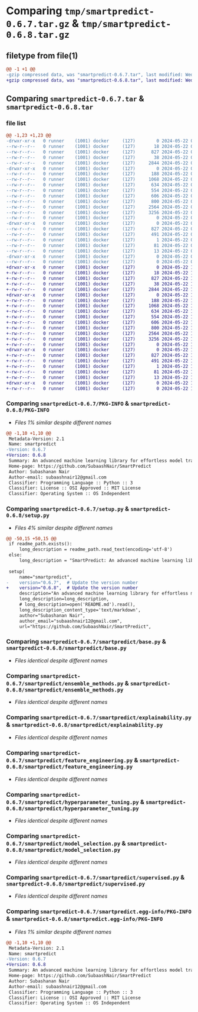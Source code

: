 # Comparing `tmp/smartpredict-0.6.7.tar.gz` & `tmp/smartpredict-0.6.8.tar.gz`

## filetype from file(1)

```diff
@@ -1 +1 @@
-gzip compressed data, was "smartpredict-0.6.7.tar", last modified: Wed May 22 05:52:19 2024, max compression
+gzip compressed data, was "smartpredict-0.6.8.tar", last modified: Wed May 22 12:26:39 2024, max compression
```

## Comparing `smartpredict-0.6.7.tar` & `smartpredict-0.6.8.tar`

### file list

```diff
@@ -1,23 +1,23 @@
-drwxr-xr-x   0 runner    (1001) docker     (127)        0 2024-05-22 05:52:19.684328 smartpredict-0.6.7/
--rw-r--r--   0 runner    (1001) docker     (127)       18 2024-05-22 05:52:16.000000 smartpredict-0.6.7/MANIFEST.in
--rw-r--r--   0 runner    (1001) docker     (127)      827 2024-05-22 05:52:19.684328 smartpredict-0.6.7/PKG-INFO
--rw-r--r--   0 runner    (1001) docker     (127)       38 2024-05-22 05:52:19.684328 smartpredict-0.6.7/setup.cfg
--rw-r--r--   0 runner    (1001) docker     (127)     2844 2024-05-22 05:52:16.000000 smartpredict-0.6.7/setup.py
-drwxr-xr-x   0 runner    (1001) docker     (127)        0 2024-05-22 05:52:19.684328 smartpredict-0.6.7/smartpredict/
--rw-r--r--   0 runner    (1001) docker     (127)      188 2024-05-22 05:52:16.000000 smartpredict-0.6.7/smartpredict/__init__.py
--rw-r--r--   0 runner    (1001) docker     (127)     1068 2024-05-22 05:52:16.000000 smartpredict-0.6.7/smartpredict/base.py
--rw-r--r--   0 runner    (1001) docker     (127)      634 2024-05-22 05:52:16.000000 smartpredict-0.6.7/smartpredict/ensemble_methods.py
--rw-r--r--   0 runner    (1001) docker     (127)      554 2024-05-22 05:52:16.000000 smartpredict-0.6.7/smartpredict/explainability.py
--rw-r--r--   0 runner    (1001) docker     (127)      606 2024-05-22 05:52:16.000000 smartpredict-0.6.7/smartpredict/feature_engineering.py
--rw-r--r--   0 runner    (1001) docker     (127)      800 2024-05-22 05:52:16.000000 smartpredict-0.6.7/smartpredict/hyperparameter_tuning.py
--rw-r--r--   0 runner    (1001) docker     (127)     2564 2024-05-22 05:52:16.000000 smartpredict-0.6.7/smartpredict/model_selection.py
--rw-r--r--   0 runner    (1001) docker     (127)     3256 2024-05-22 05:52:16.000000 smartpredict-0.6.7/smartpredict/supervised.py
--rw-r--r--   0 runner    (1001) docker     (127)        0 2024-05-22 05:52:16.000000 smartpredict-0.6.7/smartpredict/utils.py
-drwxr-xr-x   0 runner    (1001) docker     (127)        0 2024-05-22 05:52:19.684328 smartpredict-0.6.7/smartpredict.egg-info/
--rw-r--r--   0 runner    (1001) docker     (127)      827 2024-05-22 05:52:19.000000 smartpredict-0.6.7/smartpredict.egg-info/PKG-INFO
--rw-r--r--   0 runner    (1001) docker     (127)      491 2024-05-22 05:52:19.000000 smartpredict-0.6.7/smartpredict.egg-info/SOURCES.txt
--rw-r--r--   0 runner    (1001) docker     (127)        1 2024-05-22 05:52:19.000000 smartpredict-0.6.7/smartpredict.egg-info/dependency_links.txt
--rw-r--r--   0 runner    (1001) docker     (127)       81 2024-05-22 05:52:19.000000 smartpredict-0.6.7/smartpredict.egg-info/requires.txt
--rw-r--r--   0 runner    (1001) docker     (127)       13 2024-05-22 05:52:19.000000 smartpredict-0.6.7/smartpredict.egg-info/top_level.txt
-drwxr-xr-x   0 runner    (1001) docker     (127)        0 2024-05-22 05:52:19.684328 smartpredict-0.6.7/tests/
--rw-r--r--   0 runner    (1001) docker     (127)        0 2024-05-22 05:52:16.000000 smartpredict-0.6.7/tests/test_smartpredict.py
+drwxr-xr-x   0 runner    (1001) docker     (127)        0 2024-05-22 12:26:39.753335 smartpredict-0.6.8/
+-rw-r--r--   0 runner    (1001) docker     (127)       18 2024-05-22 12:26:35.000000 smartpredict-0.6.8/MANIFEST.in
+-rw-r--r--   0 runner    (1001) docker     (127)      827 2024-05-22 12:26:39.753335 smartpredict-0.6.8/PKG-INFO
+-rw-r--r--   0 runner    (1001) docker     (127)       38 2024-05-22 12:26:39.753335 smartpredict-0.6.8/setup.cfg
+-rw-r--r--   0 runner    (1001) docker     (127)     2844 2024-05-22 12:26:35.000000 smartpredict-0.6.8/setup.py
+drwxr-xr-x   0 runner    (1001) docker     (127)        0 2024-05-22 12:26:39.753335 smartpredict-0.6.8/smartpredict/
+-rw-r--r--   0 runner    (1001) docker     (127)      188 2024-05-22 12:26:35.000000 smartpredict-0.6.8/smartpredict/__init__.py
+-rw-r--r--   0 runner    (1001) docker     (127)     1068 2024-05-22 12:26:35.000000 smartpredict-0.6.8/smartpredict/base.py
+-rw-r--r--   0 runner    (1001) docker     (127)      634 2024-05-22 12:26:35.000000 smartpredict-0.6.8/smartpredict/ensemble_methods.py
+-rw-r--r--   0 runner    (1001) docker     (127)      554 2024-05-22 12:26:35.000000 smartpredict-0.6.8/smartpredict/explainability.py
+-rw-r--r--   0 runner    (1001) docker     (127)      606 2024-05-22 12:26:35.000000 smartpredict-0.6.8/smartpredict/feature_engineering.py
+-rw-r--r--   0 runner    (1001) docker     (127)      800 2024-05-22 12:26:35.000000 smartpredict-0.6.8/smartpredict/hyperparameter_tuning.py
+-rw-r--r--   0 runner    (1001) docker     (127)     2564 2024-05-22 12:26:35.000000 smartpredict-0.6.8/smartpredict/model_selection.py
+-rw-r--r--   0 runner    (1001) docker     (127)     3256 2024-05-22 12:26:35.000000 smartpredict-0.6.8/smartpredict/supervised.py
+-rw-r--r--   0 runner    (1001) docker     (127)        0 2024-05-22 12:26:35.000000 smartpredict-0.6.8/smartpredict/utils.py
+drwxr-xr-x   0 runner    (1001) docker     (127)        0 2024-05-22 12:26:39.753335 smartpredict-0.6.8/smartpredict.egg-info/
+-rw-r--r--   0 runner    (1001) docker     (127)      827 2024-05-22 12:26:39.000000 smartpredict-0.6.8/smartpredict.egg-info/PKG-INFO
+-rw-r--r--   0 runner    (1001) docker     (127)      491 2024-05-22 12:26:39.000000 smartpredict-0.6.8/smartpredict.egg-info/SOURCES.txt
+-rw-r--r--   0 runner    (1001) docker     (127)        1 2024-05-22 12:26:39.000000 smartpredict-0.6.8/smartpredict.egg-info/dependency_links.txt
+-rw-r--r--   0 runner    (1001) docker     (127)       81 2024-05-22 12:26:39.000000 smartpredict-0.6.8/smartpredict.egg-info/requires.txt
+-rw-r--r--   0 runner    (1001) docker     (127)       13 2024-05-22 12:26:39.000000 smartpredict-0.6.8/smartpredict.egg-info/top_level.txt
+drwxr-xr-x   0 runner    (1001) docker     (127)        0 2024-05-22 12:26:39.753335 smartpredict-0.6.8/tests/
+-rw-r--r--   0 runner    (1001) docker     (127)        0 2024-05-22 12:26:35.000000 smartpredict-0.6.8/tests/test_smartpredict.py
```

### Comparing `smartpredict-0.6.7/PKG-INFO` & `smartpredict-0.6.8/PKG-INFO`

 * *Files 1% similar despite different names*

```diff
@@ -1,10 +1,10 @@
 Metadata-Version: 2.1
 Name: smartpredict
-Version: 0.6.7
+Version: 0.6.8
 Summary: An advanced machine learning library for effortless model training, evaluation, and selection.
 Home-page: https://github.com/SubaashNair/SmartPredict
 Author: Subashanan Nair
 Author-email: subaashnair12@gmail.com
 Classifier: Programming Language :: Python :: 3
 Classifier: License :: OSI Approved :: MIT License
 Classifier: Operating System :: OS Independent
```

### Comparing `smartpredict-0.6.7/setup.py` & `smartpredict-0.6.8/setup.py`

 * *Files 4% similar despite different names*

```diff
@@ -50,15 +50,15 @@
 if readme_path.exists():
     long_description = readme_path.read_text(encoding='utf-8')
 else:
     long_description = "SmartPredict: An advanced machine learning library for effortless model training, evaluation, and selection."
 
 setup(
     name="smartpredict",
-    version="0.6.7",  # Update the version number
+    version="0.6.8",  # Update the version number
     description="An advanced machine learning library for effortless model training, evaluation, and selection.",
     long_description=long_description,
     # long_description=open('README.md').read(),
     long_description_content_type='text/markdown',
     author="Subashanan Nair",
     author_email="subaashnair12@gmail.com",
     url="https://github.com/SubaashNair/SmartPredict",
```

### Comparing `smartpredict-0.6.7/smartpredict/base.py` & `smartpredict-0.6.8/smartpredict/base.py`

 * *Files identical despite different names*

### Comparing `smartpredict-0.6.7/smartpredict/ensemble_methods.py` & `smartpredict-0.6.8/smartpredict/ensemble_methods.py`

 * *Files identical despite different names*

### Comparing `smartpredict-0.6.7/smartpredict/explainability.py` & `smartpredict-0.6.8/smartpredict/explainability.py`

 * *Files identical despite different names*

### Comparing `smartpredict-0.6.7/smartpredict/feature_engineering.py` & `smartpredict-0.6.8/smartpredict/feature_engineering.py`

 * *Files identical despite different names*

### Comparing `smartpredict-0.6.7/smartpredict/hyperparameter_tuning.py` & `smartpredict-0.6.8/smartpredict/hyperparameter_tuning.py`

 * *Files identical despite different names*

### Comparing `smartpredict-0.6.7/smartpredict/model_selection.py` & `smartpredict-0.6.8/smartpredict/model_selection.py`

 * *Files identical despite different names*

### Comparing `smartpredict-0.6.7/smartpredict/supervised.py` & `smartpredict-0.6.8/smartpredict/supervised.py`

 * *Files identical despite different names*

### Comparing `smartpredict-0.6.7/smartpredict.egg-info/PKG-INFO` & `smartpredict-0.6.8/smartpredict.egg-info/PKG-INFO`

 * *Files 1% similar despite different names*

```diff
@@ -1,10 +1,10 @@
 Metadata-Version: 2.1
 Name: smartpredict
-Version: 0.6.7
+Version: 0.6.8
 Summary: An advanced machine learning library for effortless model training, evaluation, and selection.
 Home-page: https://github.com/SubaashNair/SmartPredict
 Author: Subashanan Nair
 Author-email: subaashnair12@gmail.com
 Classifier: Programming Language :: Python :: 3
 Classifier: License :: OSI Approved :: MIT License
 Classifier: Operating System :: OS Independent
```

